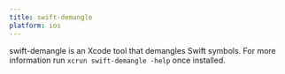 ```yaml
---
title: swift-demangle
platform: ios
---
```


swift-demangle is an Xcode tool that demangles Swift symbols. For more information run `xcrun swift-demangle -help` once installed.